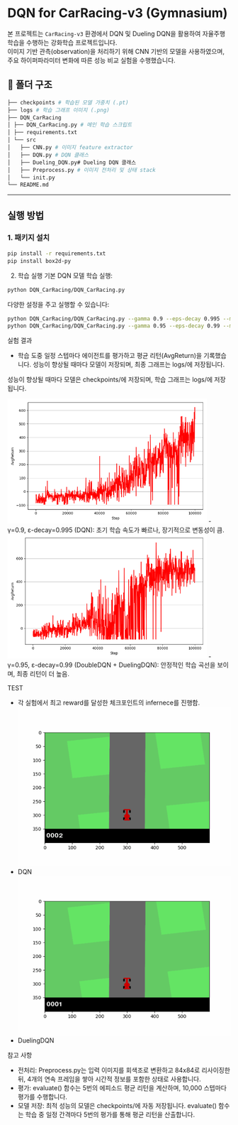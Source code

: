 # DQN for CarRacing-v3 (Gymnasium)

본 프로젝트는 `CarRacing-v3` 환경에서 DQN 및 Dueling DQN을 활용하여 자율주행 학습을 수행하는 강화학습 프로젝트입니다.  
이미지 기반 관측(observation)을 처리하기 위해 CNN 기반의 모델을 사용하였으며, 주요 하이퍼파라미터 변화에 따른 성능 비교 실험을 수행했습니다.

## 📁 폴더 구조
```bash
├── checkpoints # 학습된 모델 가중치 (.pt)
├── logs # 학습 그래프 이미지 (.png)
├── DQN_CarRacing
│ ├── DQN_CarRacing.py # 메인 학습 스크립트
│ ├── requirements.txt
│ └── src
│   ├── CNN.py # 이미지 feature extractor
│   ├── DQN.py # DQN 클래스
│   ├── Dueling_DQN.py# Dueling DQN 클래스
│   ├── Preprocess.py # 이미지 전처리 및 상태 stack
│   └── init.py
└── README.md
```

---

## 실행 방법

### 1. 패키지 설치
```bash
pip install -r requirements.txt
pip install box2d-py
```

2. 학습 실행
기본 DQN 모델 학습 실행:
```bash
python DQN_CarRacing/DQN_CarRacing.py
```

다양한 설정을 주고 실행할 수 있습니다:
```bash
python DQN_CarRacing/DQN_CarRacing.py --gamma 0.9 --eps-decay 0.995 --model DQN
python DQN_CarRacing/DQN_CarRacing.py --gamma 0.95 --eps-decay 0.99 --model DuelingDQN
```
실험 결과
- 학습 도중 일정 스텝마다 에이전트를 평가하고 평균 리턴(AvgReturn)을 기록했습니다. 성능이 향상될 때마다 모델이 저장되며, 최종 그래프는 logs/에 저장됩니다.

성능이 향상될 때마다 모델은 checkpoints/에 저장되며, 학습 그래프는 logs/에 저장됩니다.

<img src="logs/plot_step_0.995_0.9.png" width="450"/>
- γ=0.9, ε-decay=0.995 (DQN): 초기 학습 속도가 빠르나, 장기적으로 변동성이 큼.

<img src="logs/plot_step_0.99_0.95.png" width="450"/>
- γ=0.95, ε-decay=0.99 (DoubleDQN + DuelingDQN): 안정적인 학습 곡선을 보이며, 최종 리턴이 더 높음.

TEST
- 각 실험에서 최고 reward를 달성한 체크포인트의 infernece를 진행함.
![plot_step_0.99_0.95.png](logs/car_racing_result_DQN.gif)
- DQN
![alt text](logs/car_racing_result_DuelingDQN.gif)
- DuelingDQN

참고 사항
- 전처리: Preprocess.py는 입력 이미지를 회색조로 변환하고 84x84로 리사이징한 뒤, 4개의 연속 프레임을 쌓아 시간적 정보를 포함한 상태로 사용합니다.
- 평가: evaluate() 함수는 5번의 에피소드 평균 리턴을 계산하며, 10,000 스텝마다 평가를 수행합니다.
- 모델 저장: 최적 성능의 모델은 checkpoints/에 자동 저장됩니다.
evaluate() 함수는 학습 중 일정 간격마다 5번의 평가를 통해 평균 리턴을 산출합니다.